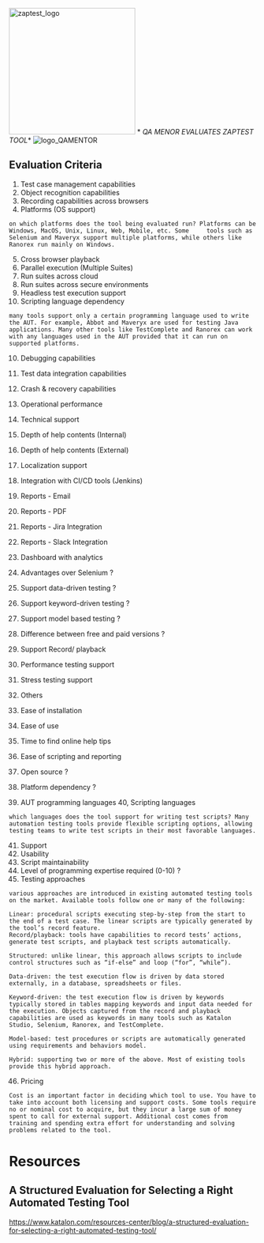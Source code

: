 


<img width="256" alt="zaptest_logo" src="https://user-images.githubusercontent.com/10678180/70380328-e884d280-18fe-11ea-8705-d6608bfb82f1.png">   * *QA MENOR EVALUATES ZAPTEST TOOL**   ![logo_QAMENTOR](https://user-images.githubusercontent.com/10678180/70382697-5a701280-1925-11ea-882f-33127f1209ff.png)

## Evaluation Criteria

1. Test case management capabilities
2. Object recognition capabilities
3. Recording capabilities across browsers
4. Platforms (OS support)

```
on which platforms does the tool being evaluated run? Platforms can be Windows, MacOS, Unix, Linux, Web, Mobile, etc. Some     tools such as Selenium and Maveryx support multiple platforms, while others like Ranorex run mainly on Windows.
```

5. Cross browser playback
6. Parallel execution (Multiple Suites)
7. Run suites across cloud
8. Run suites across secure environments
9. Headless test execution support
10. Scripting language dependency

```
many tools support only a certain programming language used to write the AUT. For example, Abbot and Maveryx are used for testing Java applications. Many other tools like TestComplete and Ranorex can work with any languages used in the AUT provided that it can run on supported platforms.
```
10. Debugging capabilities
11. Test data integration capabilities
12. Crash & recovery capabilities
13. Operational performance 
14. Technical support
15. Depth of help contents (Internal)
16. Depth of help contents (External)
17. Localization support
18. Integration with CI/CD tools (Jenkins)
19. Reports - Email
20. Reports - PDF
21. Reports - Jira Integration
22. Reports - Slack Integration
23. Dashboard with analytics

24. Advantages over Selenium ?
25. Support data-driven testing ?
26. Support keyword-driven testing ?
27. Support model based testing ?
28. Difference between free and paid versions ?
29. Support  Record/ playback
30. Performance testing support
31. Stress testing support
32. Others
33. Ease of installation
34. Ease of use
35. Time to find online help tips
36. Ease of scripting and reporting

37. Open source ?
38. Platform dependency ?
39. AUT programming languages
40, Scripting languages
```
which languages does the tool support for writing test scripts? Many automation testing tools provide flexible scripting options, allowing testing teams to write test scripts in their most favorable languages.
```

41. Support
42. Usability
43. Script maintainability
44. Level of programming expertise required (0-10) ?
45. Testing approaches
```
various approaches are introduced in existing automated testing tools on the market. Available tools follow one or many of the following:

Linear: procedural scripts executing step-by-step from the start to the end of a test case. The linear scripts are typically generated by the tool’s record feature.
Record/playback: tools have capabilities to record tests’ actions, generate test scripts, and playback test scripts automatically.

Structured: unlike linear, this approach allows scripts to include control structures such as “if-else” and loop (“for”, “while”).

Data-driven: the test execution flow is driven by data stored externally, in a database, spreadsheets or files.

Keyword-driven: the test execution flow is driven by keywords typically stored in tables mapping keywords and input data needed for the execution. Objects captured from the record and playback capabilities are used as keywords in many tools such as Katalon Studio, Selenium, Ranorex, and TestComplete.

Model-based: test procedures or scripts are automatically generated using requirements and behaviors model.

Hybrid: supporting two or more of the above. Most of existing tools provide this hybrid approach.
```

46. Pricing
```
Cost is an important factor in deciding which tool to use. You have to take into account both licensing and support costs. Some tools require no or nominal cost to acquire, but they incur a large sum of money spent to call for external support. Additional cost comes from training and spending extra effort for understanding and solving problems related to the tool.
```

# Resources

## A Structured Evaluation for Selecting a Right Automated Testing Tool

https://www.katalon.com/resources-center/blog/a-structured-evaluation-for-selecting-a-right-automated-testing-tool/
